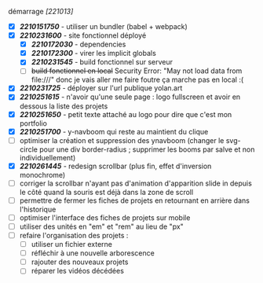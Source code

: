 démarrage *[221013]*
- [X] ***2210151750*** - utiliser un bundler (babel + webpack)
- [X] ***2210231600*** - site fonctionnel déployé
  - [X] ***2210172030*** - dependencies
  - [X] ***2210172300*** - virer les implicit globals
  - [X] ***2210231545*** - build fonctionnel sur serveur
  - [ ] ~~build fonctionnel en local~~ Security Error: "May not load data from file:///" donc je vais aller me faire foutre ça marche pas en local :(
- [X] ***2210231725*** - déployer sur l'url publique yolan.art
- [X] ***2210251615*** - n'avoir qu'une seule page : logo fullscreen et avoir en dessous la liste des projets
- [X] ***2210251650*** - petit texte attaché au logo pour dire que c'est mon portfolio
- [X] ***2210251700*** - y-navboom qui reste au maintient du clique
- [ ] optimiser la création et suppression des ynavboom (changer le svg-circle pour une div border-radius ; supprimer les booms par salve et non individuellement)
- [X] ***2210261445*** - redesign scrollbar (plus fin, effet d'inversion monochrome)
- [ ] corriger la scrollbar n'ayant pas d'animation d'apparition slide in depuis le côté quand la souris est déjà dans la zone de scroll
- [ ] permettre de fermer les fiches de projets en retournant en arrière dans l'historique
- [ ] optimiser l'interface des fiches de projets sur mobile
- [ ] utiliser des unités en "em" et "rem" au lieu de "px"
- [ ] refaire l'organisation des projets :
  - [ ] utiliser un fichier externe
  - [ ] réfléchir à une nouvelle arborescence
  - [ ] rajouter des nouveaux projets
  - [ ] réparer les vidéos décédées
